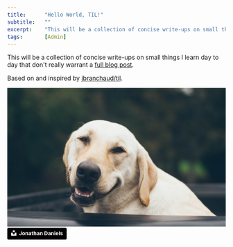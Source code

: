```yaml
---
title:      "Hello World, TIL!"
subtitle:	""
excerpt:    "This will be a collection of concise write-ups on small things I learn day to day that don't really warrant a full blog post."
tags: 		[Admin]
---
```


This will be a collection of concise write-ups on small things I learn day to day that don't really warrant a [full blog post](https://0xmachos.com).

Based on and inspired by [jbranchaud/til](https://github.com/jbranchaud/til).

![no-alignment](/img/dogs/dog0.jpg)
<a style="background-color:black;color:white;text-decoration:none;padding:4px 6px;font-family:-apple-system, BlinkMacSystemFont, &quot;San Francisco&quot;, &quot;Helvetica Neue&quot;, Helvetica, Ubuntu, Roboto, Noto, &quot;Segoe UI&quot;, Arial, sans-serif;font-size:12px;font-weight:bold;line-height:1.2;display:inline-block;border-radius:3px" href="https://unsplash.com/@dear_jondog?utm_medium=referral&amp;utm_campaign=photographer-credit&amp;utm_content=creditBadge" target="_blank" rel="noopener noreferrer" title="Download free do whatever you want high-resolution photos from Jonathan Daniels"><span style="display:inline-block;padding:2px 3px"><svg xmlns="http://www.w3.org/2000/svg" style="height:12px;width:auto;position:relative;vertical-align:middle;top:-2px;fill:white" viewBox="0 0 32 32"><title>unsplash-logo</title><path d="M10 9V0h12v9H10zm12 5h10v18H0V14h10v9h12v-9z"></path></svg></span><span style="display:inline-block;padding:2px 3px">Jonathan Daniels</span></a>

